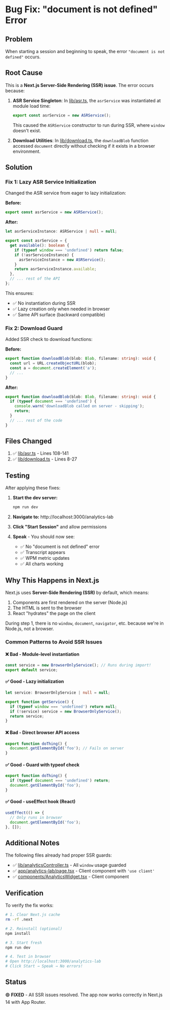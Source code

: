 # Bug Fix: "document is not defined" Error

## Problem

When starting a session and beginning to speak, the error `"document is not defined"` occurs.

## Root Cause

This is a **Next.js Server-Side Rendering (SSR) issue**. The error occurs because:

1. **ASR Service Singleton**: In [lib/asr.ts](lib/asr.ts), the `asrService` was instantiated at module load time:
   ```typescript
   export const asrService = new ASRService();
   ```
   This caused the `ASRService` constructor to run during SSR, where `window` doesn't exist.

2. **Download Utilities**: In [lib/download.ts](lib/download.ts), the `downloadBlob` function accessed `document` directly without checking if it exists in a browser environment.

## Solution

### Fix 1: Lazy ASR Service Initialization

Changed the ASR service from eager to lazy initialization:

**Before:**
```typescript
export const asrService = new ASRService();
```

**After:**
```typescript
let asrServiceInstance: ASRService | null = null;

export const asrService = {
  get available(): boolean {
    if (typeof window === 'undefined') return false;
    if (!asrServiceInstance) {
      asrServiceInstance = new ASRService();
    }
    return asrServiceInstance.available;
  },
  // ... rest of the API
};
```

This ensures:
- ✅ No instantiation during SSR
- ✅ Lazy creation only when needed in browser
- ✅ Same API surface (backward compatible)

### Fix 2: Download Guard

Added SSR check to download functions:

**Before:**
```typescript
export function downloadBlob(blob: Blob, filename: string): void {
  const url = URL.createObjectURL(blob);
  const a = document.createElement('a');
  // ...
}
```

**After:**
```typescript
export function downloadBlob(blob: Blob, filename: string): void {
  if (typeof document === 'undefined') {
    console.warn('downloadBlob called on server - skipping');
    return;
  }
  // ... rest of the code
}
```

## Files Changed

1. ✅ [lib/asr.ts](lib/asr.ts) - Lines 108-141
2. ✅ [lib/download.ts](lib/download.ts) - Lines 8-27

## Testing

After applying these fixes:

1. **Start the dev server:**
   ```bash
   npm run dev
   ```

2. **Navigate to:** http://localhost:3000/analytics-lab

3. **Click "Start Session"** and allow permissions

4. **Speak** - You should now see:
   - ✅ No "document is not defined" error
   - ✅ Transcript appears
   - ✅ WPM metric updates
   - ✅ All charts working

## Why This Happens in Next.js

Next.js uses **Server-Side Rendering (SSR)** by default, which means:

1. Components are first rendered on the server (Node.js)
2. The HTML is sent to the browser
3. React "hydrates" the page on the client

During step 1, there is no `window`, `document`, `navigator`, etc. because we're in Node.js, not a browser.

### Common Patterns to Avoid SSR Issues

#### ❌ Bad - Module-level instantiation
```typescript
const service = new BrowserOnlyService(); // Runs during import!
export default service;
```

#### ✅ Good - Lazy initialization
```typescript
let service: BrowserOnlyService | null = null;

export function getService() {
  if (typeof window === 'undefined') return null;
  if (!service) service = new BrowserOnlyService();
  return service;
}
```

#### ❌ Bad - Direct browser API access
```typescript
export function doThing() {
  document.getElementById('foo'); // Fails on server
}
```

#### ✅ Good - Guard with typeof check
```typescript
export function doThing() {
  if (typeof document === 'undefined') return;
  document.getElementById('foo');
}
```

#### ✅ Good - useEffect hook (React)
```typescript
useEffect(() => {
  // Only runs in browser
  document.getElementById('foo');
}, []);
```

## Additional Notes

The following files already had proper SSR guards:
- ✅ [lib/analyticsController.ts](lib/analyticsController.ts) - All `window` usage guarded
- ✅ [app/analytics-lab/page.tsx](app/analytics-lab/page.tsx) - Client component with `'use client'`
- ✅ [components/AnalyticsWidget.tsx](components/AnalyticsWidget.tsx) - Client component

## Verification

To verify the fix works:

```bash
# 1. Clear Next.js cache
rm -rf .next

# 2. Reinstall (optional)
npm install

# 3. Start fresh
npm run dev

# 4. Test in browser
# Open http://localhost:3000/analytics-lab
# Click Start → Speak → No errors!
```

## Status

🟢 **FIXED** - All SSR issues resolved. The app now works correctly in Next.js 14 with App Router.
